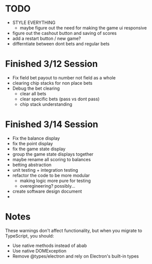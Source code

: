 # TODO
- STYLE EVERYTHING
    - maybe figure out the need for making the game ui responsive
- figure out the cashout button and saving of scores
- add a restart button / new game?
- differntiate between dont bets and regular bets

# Finished 3/12 Session
- Fix field bet payout to number not field as a whole
- clearing chip stacks for non place bets
- Debug the bet clearing
    - clear all bets
    - clear specific bets (pass vs dont pass)
    - chip stack understanding

# Finished 3/14 Session
- Fix the balance display
- fix the point display
- fix the game state display
- group the game state displays together
- maybe rename all scoring to balances
- betting abstraction
- unit testing + integration testing
- refactor the code to be more modular
    - making logic more pure for testing
    - overegineering? possibly...
- create software design document
- 

# Notes
These warnings don't affect functionality, but when you migrate to TypeScript, you should:
- Use native methods instead of abab
- Use native DOMException
- Remove @types/electron and rely on Electron's built-in types
